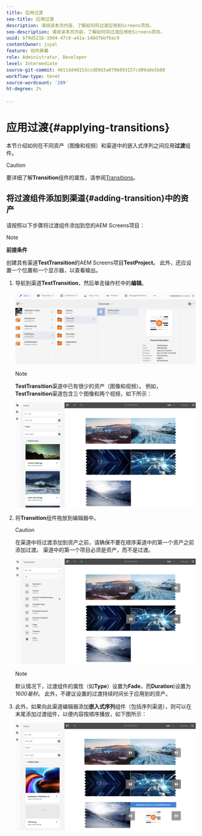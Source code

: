 ```yaml
---
title: 应用过渡
seo-title: 应用过渡
description: 请阅读本页内容，了解如何将过渡应用到Screens项目。
seo-description: 请阅读本页内容，了解如何将过渡应用到Screens项目。
uuid: b79d521b-19d4-47c8-a41a-148d7bbf6ac9
contentOwner: jsyal
feature: 创作屏幕
role: Administrator, Developer
level: Intermediate
source-git-commit: 4611dd40153ccd09d3a0796093157cd09a8e5b80
workflow-type: tm+mt
source-wordcount: '289'
ht-degree: 2%

---
```



# 应用过渡{#applying-transitions}

本节介绍如何在不同资产（图像和视频）和渠道中的嵌入式序列之间应用&#x200B;**过渡**&#x200B;组件。


>[!CAUTION]
>
>要详细了解&#x200B;**Transition**&#x200B;组件的属性，请参阅[Transitions](adding-components-to-a-channel.md#transition)。

## 将过渡组件添加到渠道{#adding-transition}中的资产

请按照以下步骤将过渡组件添加到您的AEM Screens项目：

>[!NOTE]
>
>**前提条件**
>
>创建具有渠道&#x200B;**TestTransition**&#x200B;的AEM Screens项目&#x200B;**TestProject**。 此外，还应设置一个位置和一个显示器，以查看输出。

1. 导航到渠道&#x200B;**TestTransition**，然后单击操作栏中的&#x200B;**编辑**。

   ![图像1](assets/transitions1.png)

   >[!NOTE]
   >
   >**TestTransition**&#x200B;渠道中已有很少的资产（图像和视频）。 例如，**TestTransition**&#x200B;渠道包含三个图像和两个视频，如下所示：

   ![图像2](assets/transitions2.png)


1. 将&#x200B;**Transition**&#x200B;组件拖放到编辑器中。
   >[!CAUTION]
   >
   >在渠道中将过渡添加到资产之前，请确保不要在顺序渠道中的第一个资产之前添加过渡。 渠道中的第一个项目必须是资产，而不是过渡。

   ![图像3](assets/transitions3.png)

   >[!NOTE]
   >
   >默认情况下，过渡组件的属性（如&#x200B;**Type**）设置为&#x200B;**Fade**，而&#x200B;**Duration**)设置为&#x200B;*1600毫秒*。  此外，不建议设置的过渡持续时间长于应用到的资产。

1. 此外，如果向此渠道编辑器添加&#x200B;**嵌入式序列**&#x200B;组件（包括序列渠道），则可以在末尾添加过渡组件，以便内容按顺序播放，如下图所示：

   ![图像3](assets/transitions5.png)

